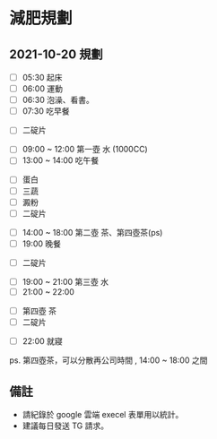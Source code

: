 # 減肥規劃

## 2021-10-20 規劃
- [ ] 05:30 起床 
- [ ] 06:00 運動 
- [ ] 06:30 泡澡、看書。
- [ ] 07:30 吃早餐
* [ ] 二碇片
- [ ] 09:00 ~ 12:00 第一壺 水 (1000CC)
- [ ] 13:00 ~ 14:00 吃午餐
* [ ] 蛋白
* [ ] 三蔬
* [ ] 澱粉
* [ ]  二碇片
- [ ] 14:00 ~ 18:00 第二壺 茶、第四壺茶(ps)
- [ ] 19:00 晚餐
* [ ] 二碇片
- [ ] 19:00 ~ 21:00 第三壺 水
- [ ] 21:00 ~ 22:00 
* [ ] 第四壺 茶
* [ ] 二碇片
- [ ] 22:00 就寢

ps. 第四壺茶，可以分散再公司時間 , 14:00 ~ 18:00  之間

## 備註 
- 請紀錄於 google 雲端 execel 表單用以統計。
- 建議每日發送 TG 請求。
